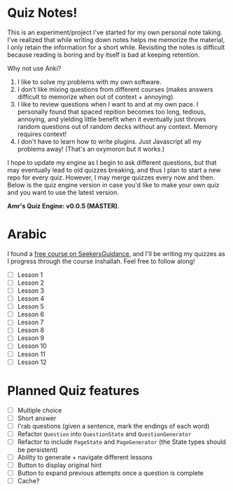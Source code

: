 # Quiz Notes!
This is an experiment/project I've started for my own personal note taking. I've realized that while writing down notes helps me memorize the material, I only retain the information for a short while. Revisiting the notes is difficult because reading is boring and by itself is bad at keeping retention.

Why not use Anki?
1. I like to solve my problems with my own software.
2. I don't like mixing questions from different courses (makes answers difficult to memorize when out of context + annoying).
3. I like to review questions when I want to and at my own pace. I personally found that spaced repition becomes too long, tedious, annoying, and yielding little benefit when it eventually just throws random questions out of random decks without any context. Memory requires context!
4. I don't have to learn how to write plugins. Just Javascript all my problems away! (That's an oxymoron but it works.)

I hope to update my engine as I begin to ask different questions, but that may eventually lead to old quizzes breaking, and thus I plan to start a new repo for every quiz. However, I may merge quizzes every now and then. Below is the quiz engine version in case you'd like to make your own quiz and you want to use the latest version.

**Amr's Quiz Engine: v0.0.5 (MASTER).**

# Arabic

I found a [free course on SeekersGuidance](https://academy.seekersguidance.org/enrol/index.php?id=126), and I'll be writing my quizzes as I progress through the course inshallah. Feel free to follow along!

- [ ] Lesson 1
- [ ] Lesson 2
- [ ] Lesson 3
- [ ] Lesson 4
- [ ] Lesson 5
- [ ] Lesson 6
- [ ] Lesson 7
- [ ] Lesson 8
- [ ] Lesson 9
- [ ] Lesson 10
- [ ] Lesson 11
- [ ] Lesson 12

# Planned Quiz features

- [ ] Multiple choice
- [ ] Short answer
- [ ] I'rab questions (given a sentence, mark the endings of each word)
- [ ] Refactor `Question` into `QuestionState` and `QuestionGenerator`
- [ ] Refactor to include `PageState` and `PageGenerator` (the State types should be persistent)
- [ ] Ability to generate + navigate different lessons
- [ ] Button to display original hint
- [ ] Button to expand previous attempts once a question is complete
- [ ] Cache?
